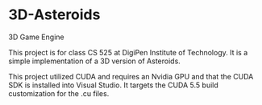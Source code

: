 3D-Asteroids
============

3D Game Engine

This project is for class CS 525 at DigiPen Institute of Technology. It is a simple implementation of a 3D version of Asteroids.

This project utilized CUDA and requires an Nvidia GPU and that the CUDA SDK is installed into Visual Studio.
It targets the CUDA 5.5 build customization for the .cu files.


